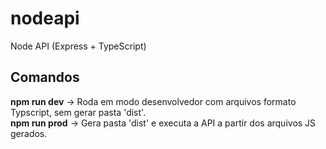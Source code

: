 # nodeapi
Node API (Express + TypeScript)

## Comandos
**npm run dev**  -> Roda em modo desenvolvedor com arquivos formato Typscript, sem gerar pasta 'dist'.\
**npm run prod** -> Gera pasta 'dist' e executa a API a partir dos arquivos JS gerados.

